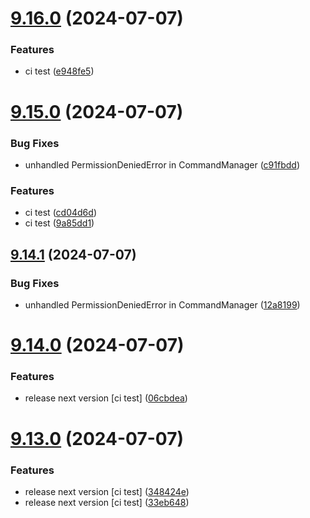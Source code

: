 # [9.16.0](https://github.com/onesoft-sudo/sudobot/compare/v9.15.0...v9.16.0) (2024-07-07)


### Features

* ci test ([e948fe5](https://github.com/onesoft-sudo/sudobot/commit/e948fe548c53d88b4ad76f1e8f4b2898676c149d))



# [9.15.0](https://github.com/onesoft-sudo/sudobot/compare/v9.14.1...v9.15.0) (2024-07-07)


### Bug Fixes

* unhandled PermissionDeniedError in CommandManager ([c91fbdd](https://github.com/onesoft-sudo/sudobot/commit/c91fbdd89ca0f300a607b7f502652b757db7aeae))


### Features

* ci test ([cd04d6d](https://github.com/onesoft-sudo/sudobot/commit/cd04d6df3e3b3237bd7f7b66ed5599ad0c330029))
* ci test ([9a85dd1](https://github.com/onesoft-sudo/sudobot/commit/9a85dd1a44d9393af1d581a5405cf1823978e8b1))



## [9.14.1](https://github.com/onesoft-sudo/sudobot/compare/v9.14.0...v9.14.1) (2024-07-07)


### Bug Fixes

* unhandled PermissionDeniedError in CommandManager ([12a8199](https://github.com/onesoft-sudo/sudobot/commit/12a81995f9a41ebd5b8abcace558821f7296d4ba))



# [9.14.0](https://github.com/onesoft-sudo/sudobot/compare/v9.13.0...v9.14.0) (2024-07-07)


### Features

* release next version [ci test] ([06cbdea](https://github.com/onesoft-sudo/sudobot/commit/06cbdea14913381a9abe30601aefdeace2548fe9))



# [9.13.0](https://github.com/onesoft-sudo/sudobot/compare/v9.12.0...v9.13.0) (2024-07-07)


### Features

* release next version [ci test] ([348424e](https://github.com/onesoft-sudo/sudobot/commit/348424eb5223e5f0b73b4b83387de95bedb31223))
* release next version [ci test] ([33eb648](https://github.com/onesoft-sudo/sudobot/commit/33eb6481cc4abdd8081792a2094f1cd948e63343))



